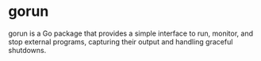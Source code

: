 # gorun

gorun is a Go package that provides a simple interface to run, monitor, and stop external programs, capturing their output and handling graceful shutdowns.
